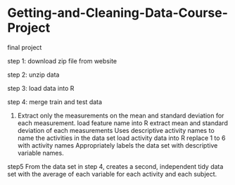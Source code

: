 # Getting-and-Cleaning-Data-Course-Project
final project


 step 1: download zip file from website


step 2: unzip data


step 3: load data into R


step 4: merge train and test data

1. Extract only the measurements on the mean and standard deviation for each measurement. 
load feature name into R
extract mean and standard deviation of each measurements
Uses descriptive activity names to name the activities in the data set
load activity data into R
 replace 1 to 6 with activity names
 Appropriately labels the data set with descriptive variable names.


step5
From the data set in step 4, creates a second, independent tidy data set with the average of each variable for each activity and each subject.


